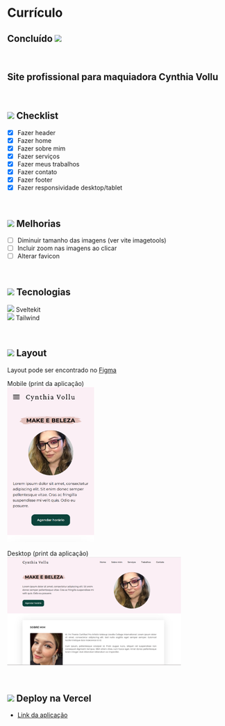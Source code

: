 # Currículo

## Concluído <img src="https://cdn-icons-png.flaticon.com/512/4315/4315445.png" width="20" />

</br>

## Site profissional para maquiadora Cynthia Vollu

</br>

## <img src="https://cdn-icons-png.flaticon.com/24/2666/2666505.png" width="20" /> Checklist

- [x] Fazer header
- [x] Fazer home
- [x] Fazer sobre mim
- [x] Fazer serviços
- [x] Fazer meus trabalhos
- [x] Fazer contato
- [x] Fazer footer
- [x] Fazer responsividade desktop/tablet

</br>

## <img src="https://cdn-icons-png.flaticon.com/512/3930/3930474.png" width="20" /> Melhorias

- [ ] Diminuir tamanho das imagens (ver vite imagetools)
- [ ] Incluir zoom nas imagens ao clicar
- [ ] Alterar favicon

</br>

## <img src="https://cdn-icons-png.flaticon.com/24/2276/2276313.png" width="20" /> Tecnologias

<img src="https://svelte.dev/favicon.png" width="20"> Sveltekit
</br>
<img src="https://avatars.githubusercontent.com/u/67109815?s=280&v=4" width="20"> Tailwind

</br>

## <img src="https://cdn-icons-png.flaticon.com/24/2724/2724885.png" width="20" /> Layout

Layout pode ser encontrado no [Figma](https://www.figma.com/file/9lUb0kqCM9ijs5DLALz5sl/Site-Cynthia-Vollu?node-id=45%3A18&t=NMsaNu5T9fbAPkTG-1)
</br>

Mobile (print da aplicação)
</br>
<img src="https://raw.githubusercontent.com/anavollu/site-cynthia/main/figma-images/pagina_mobile.png" width="200">
</br>

Desktop (print da aplicação)
</br>
<img src="https://raw.githubusercontent.com/anavollu/site-cynthia/main/figma-images/pagina_desktop.png" width="400">

</br>

## <img src="https://cdn-icons-png.flaticon.com/24/5050/5050273.png" width="20" /> Deploy na Vercel

- [Link da aplicação](https://cynthia-vollu.vercel.app/)
